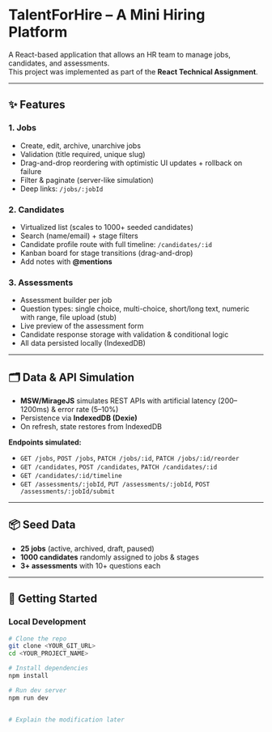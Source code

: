 # TalentForHire – A Mini Hiring Platform

A React-based application that allows an HR team to manage jobs, candidates, and assessments.  
This project was implemented as part of the **React Technical Assignment**.

---

## ✨ Features

### 1. Jobs
- Create, edit, archive, unarchive jobs  
- Validation (title required, unique slug)  
- Drag-and-drop reordering with optimistic UI updates + rollback on failure  
- Filter & paginate (server-like simulation)  
- Deep links: `/jobs/:jobId`

### 2. Candidates
- Virtualized list (scales to 1000+ seeded candidates)  
- Search (name/email) + stage filters  
- Candidate profile route with full timeline: `/candidates/:id`  
- Kanban board for stage transitions (drag-and-drop)  
- Add notes with **@mentions**

### 3. Assessments
- Assessment builder per job  
- Question types: single choice, multi-choice, short/long text, numeric with range, file upload (stub)  
- Live preview of the assessment form  
- Candidate response storage with validation & conditional logic  
- All data persisted locally (IndexedDB)

---

## 🗂 Data & API Simulation

- **MSW/MirageJS** simulates REST APIs with artificial latency (200–1200ms) & error rate (5–10%)  
- Persistence via **IndexedDB (Dexie)**  
- On refresh, state restores from IndexedDB  

**Endpoints simulated:**
- `GET /jobs`, `POST /jobs`, `PATCH /jobs/:id`, `PATCH /jobs/:id/reorder`  
- `GET /candidates`, `POST /candidates`, `PATCH /candidates/:id`  
- `GET /candidates/:id/timeline`  
- `GET /assessments/:jobId`, `PUT /assessments/:jobId`, `POST /assessments/:jobId/submit`

---

## 📦 Seed Data
- **25 jobs** (active, archived, draft, paused)  
- **1000 candidates** randomly assigned to jobs & stages  
- **3+ assessments** with 10+ questions each  

---

## 🚀 Getting Started

### Local Development
```sh
# Clone the repo
git clone <YOUR_GIT_URL>
cd <YOUR_PROJECT_NAME>

# Install dependencies
npm install

# Run dev server
npm run dev


# Explain the modification later 
